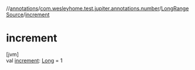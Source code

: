 //[annotations](../../../index.md)/[com.wesleyhome.test.jupiter.annotations.number](../index.md)/[LongRangeSource](index.md)/[increment](increment.md)

# increment

[jvm]\
val [increment](increment.md): [Long](https://kotlinlang.org/api/latest/jvm/stdlib/kotlin/-long/index.html) = 1
